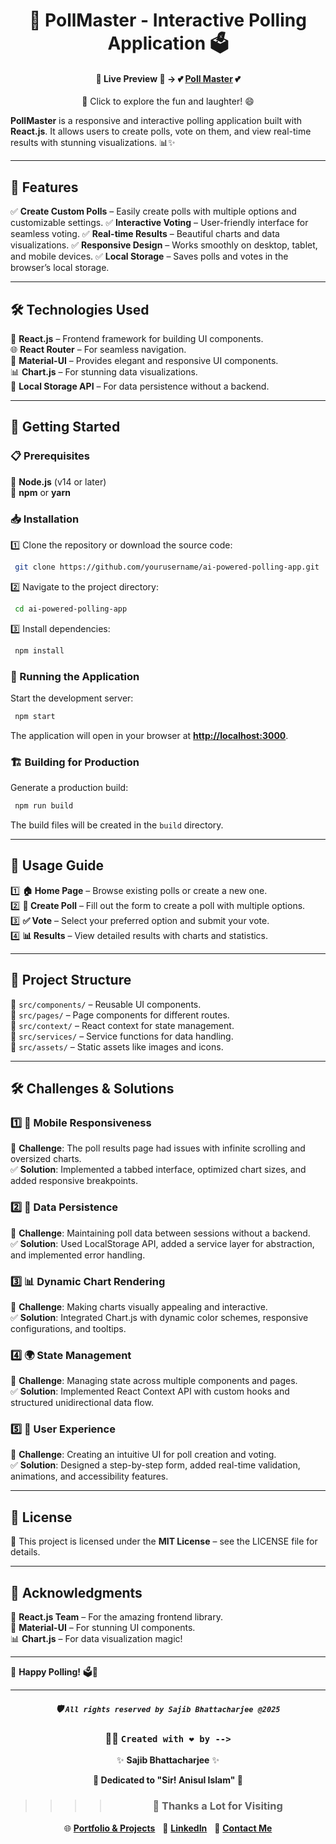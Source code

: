

<div align="center">

# 🚀 PollMaster - Interactive Polling Application 🗳️

#### 🌟 **Live Preview** 🌟 → 💕 [**Poll Master**](https://pollmasterapp.netlify.app/) 💕

🎉 Click to explore the fun and laughter! 😄

</div>



**PollMaster** is a responsive and interactive polling application built with **React.js**. It allows users to create polls, vote on them, and view real-time results with stunning visualizations. 📊✨

---

## 🌟 Features

✅ **Create Custom Polls** – Easily create polls with multiple options and customizable settings.
✅ **Interactive Voting** – User-friendly interface for seamless voting.
✅ **Real-time Results** – Beautiful charts and data visualizations.
✅ **Responsive Design** – Works smoothly on desktop, tablet, and mobile devices.
✅ **Local Storage** – Saves polls and votes in the browser’s local storage.

---

## 🛠️ Technologies Used

🚀 **React.js** – Frontend framework for building UI components.  
🌐 **React Router** – For seamless navigation.  
🎨 **Material-UI** – Provides elegant and responsive UI components.  
📊 **Chart.js** – For stunning data visualizations.  
💾 **Local Storage API** – For data persistence without a backend.

---

## 📌 Getting Started

### 📋 Prerequisites

🔹 **Node.js** (v14 or later)  
🔹 **npm** or **yarn**  

### 📥 Installation

1️⃣ Clone the repository or download the source code:
```bash
 git clone https://github.com/yourusername/ai-powered-polling-app.git
```
2️⃣ Navigate to the project directory:
```bash
 cd ai-powered-polling-app
```
3️⃣ Install dependencies:
```bash
 npm install
```

### 🚀 Running the Application

Start the development server:
```bash
 npm start
```
The application will open in your browser at **[http://localhost:3000](http://localhost:3000)**.

### 🏗️ Building for Production

Generate a production build:
```bash
 npm run build
```
The build files will be created in the `build` directory.

---

## 📌 Usage Guide

1️⃣ **🏠 Home Page** – Browse existing polls or create a new one.  
2️⃣ **📝 Create Poll** – Fill out the form to create a poll with multiple options.  
3️⃣ **✅ Vote** – Select your preferred option and submit your vote.  
4️⃣ **📊 Results** – View detailed results with charts and statistics.

---

## 📂 Project Structure

📁 `src/components/` – Reusable UI components.  
📁 `src/pages/` – Page components for different routes.  
📁 `src/context/` – React context for state management.  
📁 `src/services/` – Service functions for data handling.  
📁 `src/assets/` – Static assets like images and icons.

---

## 🛠️ Challenges & Solutions

### 1️⃣ 📱 Mobile Responsiveness

🔴 **Challenge**: The poll results page had issues with infinite scrolling and oversized charts.  
✅ **Solution**: Implemented a tabbed interface, optimized chart sizes, and added responsive breakpoints.

### 2️⃣ 💾 Data Persistence

🔴 **Challenge**: Maintaining poll data between sessions without a backend.  
✅ **Solution**: Used LocalStorage API, added a service layer for abstraction, and implemented error handling.

### 3️⃣ 📊 Dynamic Chart Rendering

🔴 **Challenge**: Making charts visually appealing and interactive.  
✅ **Solution**: Integrated Chart.js with dynamic color schemes, responsive configurations, and tooltips.

### 4️⃣ 🌍 State Management

🔴 **Challenge**: Managing state across multiple components and pages.  
✅ **Solution**: Implemented React Context API with custom hooks and structured unidirectional data flow.

### 5️⃣ 🎨 User Experience

🔴 **Challenge**: Creating an intuitive UI for poll creation and voting.  
✅ **Solution**: Designed a step-by-step form, added real-time validation, animations, and accessibility features.

---

## 📜 License

📝 This project is licensed under the **MIT License** – see the LICENSE file for details.

---

## 🙌 Acknowledgments

💙 **React.js Team** – For the amazing frontend library.  
🎨 **Material-UI** – For stunning UI components.  
📊 **Chart.js** – For data visualization magic!  

---

🚀 **Happy Polling!** 🗳️🎉


---

<div align="center">

##### 🛡️ `All rights reserved by Sajib Bhattacharjee @2025`

### 👨‍💻 `Created with ❤️ by -->`

✨ **Sajib Bhattacharjee** ✨

**💖 Dedicated to "Sir! Anisul Islam" 💖**

> > > > ### 🙏 Thanks a Lot for Visiting

🌐 [**Portfolio & Projects**](https://github.com/Sajib-Bhattacharjee)  
💼 [**LinkedIn**](https://www.linkedin.com/in/sajib-bhattacharjee-42682a178/)  
📧 [**Contact Me**](mailto:sajibbhattacjarjee2000@gmail.com)

</div>